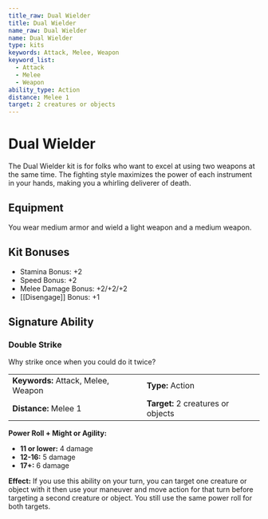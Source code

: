 ```yaml
---
title_raw: Dual Wielder
title: Dual Wielder
name_raw: Dual Wielder
name: Dual Wielder
type: kits
keywords: Attack, Melee, Weapon
keyword_list:
  - Attack
  - Melee
  - Weapon
ability_type: Action
distance: Melee 1
target: 2 creatures or objects
---
```


# Dual Wielder

The Dual Wielder kit is for folks who want to excel at using two weapons at the same time. The fighting style maximizes the power of each instrument in your hands, making you a whirling deliverer of death.

## Equipment

You wear medium armor and wield a light weapon and a medium weapon.

## Kit Bonuses

- Stamina Bonus: +2
- Speed Bonus: +2
- Melee Damage Bonus: +2/+2/+2
- [[Disengage]] Bonus: +1

## Signature Ability

### Double Strike

Why strike once when you could do it twice?

|                                     |                                    |
| :---------------------------------- | :--------------------------------- |
| **Keywords:** Attack, Melee, Weapon | **Type:** Action                   |
| **Distance:** Melee 1               | **Target:** 2 creatures or objects |

**Power Roll + Might or Agility:**

- **11 or lower:** 4 damage
- **12-16:** 5 damage
- **17+:** 6 damage

**Effect:** If you use this ability on your turn, you can target one creature or object with it then use your maneuver and move action for that turn before targeting a second creature or object. You still use the same power roll for both targets.
